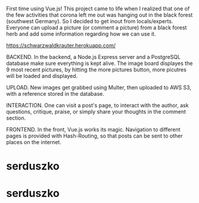 First time using Vue.js! This project came to life when I realized that one of the few activities that corona left me out was hanging out in the black forest (southwest Germany). So I decided to get inout from locals/experts. Everyone can upload a picture (or comment a picture) from a black forest herb and add some information regarding how we can use it.

https://schwarzwaldkrauter.herokuapp.com/

BACKEND. In the backend, a Node.js Express server and a PostgreSQL database make sure everything is kept alive. The image board displayes the 9 most recent pictures, by hitting the more pictures button, more picutres will be loaded and displayed.

UPLOAD. New images get grabbed using Multer, then uploaded to AWS S3, with a reference stored in the database.

INTERACTION. One can visit a post's page, to interact with the author, ask questions, critique, praise, or simply share your thoughts in the comment section.

FRONTEND. In the front, Vue.js works its magic. Navigation to different pages is provided with Hash-Routing, so that posts can be sent to other places on the internet.

# serduszko
# serduszko
